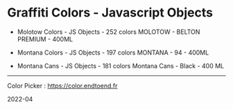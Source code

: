 # Graffiti Colors - Javascript Objects 

-   Molotow Colors - JS Objects - 252 colors MOLOTOW - BELTON PREMIUM - 400ML

-   Montana Colors - JS Objects - 197 colors MONTANA - 94 - 400ML

-   Montana Cans - JS Objects - 181 colors Montana Cans - Black - 400 ML

------

Color Picker : https://color.endtoend.fr

2022-04




